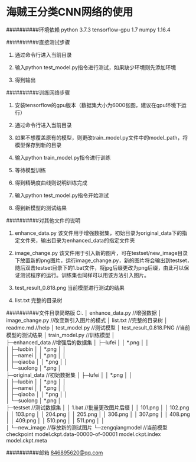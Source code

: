 海贼王分类CNN网络的使用
========================

##########环境依赖
python 3.7.3
tensorflow-gpu 1.7
numpy 1.16.4

##########直接测试步骤
1. 通过命令行进入当前目录

2. 输入python test_model.py指令进行测试，如果缺少环境则先添加环境

3. 得到输出

##########训练网络步骤
1. 安装tensorflow的gpu版本（数据集大小为6000张图，建议在gpu环境下运行）

2. 通过命令行进入当前目录

3. 如果不想覆盖原有的模型，则更改train_model.py文件中的model_path，将模型保存到新的目录

4. 输入python train_model.py指令进行训练

5. 等待模型训练

6. 得到精确度曲线则说明训练完成

7. 输入python test_model.py指令开始测试

8. 得到新模型的测试结果

##########对其他文件的说明
1. enhance_data.py
该文件用于增强数据集，初始目录为original_data下的指定文件夹，输出目录为enhanced_data的指定文件夹

2. image_change.py
该文件用于引入新的图片，可在testset/new_image目录下放置新的png图片，运行image_change.py，新的图片将会输出到testset，随后双击testset目录下的1.bat文件，将jpg后缀更改为png后缀，由此可以保证测试程序的运行。训练集也同样可以用该方法引入图片。

3. test_result_0.818.png
当前模型进行测试的结果

4. list.txt
完整的目录树

##########文件目录简略版
C:.
│  enhance_data.py            //增强数据
│  image_change.py            //改变新引入图片的模式
│  list.txt                   //完整的目录树
│  readme.md                  //help
│  test_model.py              //测试模型
│  test_result_0.818.PNG      //当前模型的测试结果
│  train_model.py             //训练模型
│  
├─enhanced_data               //增强后的数据集
│  ├─lufei
│  │      *.png
│  │      
│  ├─luobin
│  │      *.png
│  │      
│  ├─namei
│  │      *.png
│  │      
│  ├─qiaoba
│  │      *.png
│  │      
│  └─suolong
│          *.png
│          
├─original_data                //初始数据集
│  ├─lufei
│  │      *.png
│  │      
│  ├─luobin
│  │      *.png
│  │      
│  ├─namei
│  │      *.png
│  │      
│  ├─qiaoba
│  │      *.png
│  │      
│  └─suolong
│          *.png
│          
├─testset                       //测试数据集
│  │  1.bat                     //批量更改图片后缀
│  │  101.png
│  │  102.png
│  │  103.png
│  │  204.png
│  │  205.png
│  │  306.png
│  │  307.png
│  │  408.png
│  │  409.png
│  │  510.png
│  │  511.png
│  │  
│  └─new_image                   //存放新的测试图片
└─zengqiangmodel                 //当前模型
        checkpoint
        model.ckpt.data-00000-of-00001
        model.ckpt.index
        model.ckpt.meta




##########邮箱
846895620@qq.com
